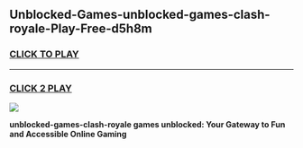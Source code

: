 
## Unblocked-Games-unblocked-games-clash-royale-Play-Free-d5h8m
<h3>
<a href="https://premium76.site?title=unblocked-games-clash-royale&ref=09A">CLICK TO PLAY</a></h3>
<hr>

<h3>
<a href="https://premium76.site?title=unblocked-games-clash-royale&ref=09A">CLICK 2 PLAY</a>
  
</h3>

<a href="https://premium76.site?title=unblocked-games-clash-royale&ref=09A"><img src="https://clearcache.store/games.png"></a>


**unblocked-games-clash-royale games unblocked: Your Gateway to Fun and Accessible Online Gaming**
